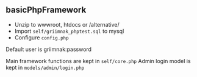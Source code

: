 basicPhpFramework
------------------------
- Unzip to wwwroot, htdocs or /alternative/
- Import `self/griimnak_phptest.sql` to mysql
- Configure `config.php`

Default user is griimnak:password

Main framework functions are kept in `self/core.php`
Admin login model is kept in `models/admin/login.php`
